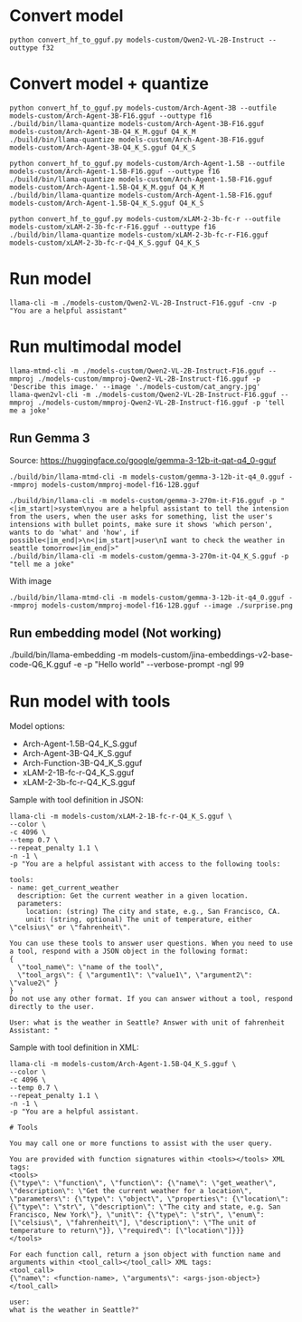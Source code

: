 # Convert model
```console
python convert_hf_to_gguf.py models-custom/Qwen2-VL-2B-Instruct --outtype f32
```

# Convert model + quantize
```console
python convert_hf_to_gguf.py models-custom/Arch-Agent-3B --outfile models-custom/Arch-Agent-3B-F16.gguf --outtype f16
./build/bin/llama-quantize models-custom/Arch-Agent-3B-F16.gguf models-custom/Arch-Agent-3B-Q4_K_M.gguf Q4_K_M
./build/bin/llama-quantize models-custom/Arch-Agent-3B-F16.gguf models-custom/Arch-Agent-3B-Q4_K_S.gguf Q4_K_S
```

```console
python convert_hf_to_gguf.py models-custom/Arch-Agent-1.5B --outfile models-custom/Arch-Agent-1.5B-F16.gguf --outtype f16
./build/bin/llama-quantize models-custom/Arch-Agent-1.5B-F16.gguf models-custom/Arch-Agent-1.5B-Q4_K_M.gguf Q4_K_M
./build/bin/llama-quantize models-custom/Arch-Agent-1.5B-F16.gguf models-custom/Arch-Agent-1.5B-Q4_K_S.gguf Q4_K_S
```

```console
python convert_hf_to_gguf.py models-custom/xLAM-2-3b-fc-r --outfile models-custom/xLAM-2-3b-fc-r-F16.gguf --outtype f16
./build/bin/llama-quantize models-custom/xLAM-2-3b-fc-r-F16.gguf models-custom/xLAM-2-3b-fc-r-Q4_K_S.gguf Q4_K_S
```

# Run model
```console
llama-cli -m ./models-custom/Qwen2-VL-2B-Instruct-F16.gguf -cnv -p "You are a helpful assistant"
```

# Run multimodal model

```console
llama-mtmd-cli -m ./models-custom/Qwen2-VL-2B-Instruct-F16.gguf --mmproj ./models-custom/mmproj-Qwen2-VL-2B-Instruct-f16.gguf -p 'Describe this image.' --image './models-custom/cat_angry.jpg'
llama-qwen2vl-cli -m ./models-custom/Qwen2-VL-2B-Instruct-F16.gguf --mmproj ./models-custom/mmproj-Qwen2-VL-2B-Instruct-f16.gguf -p 'tell me a joke'
```

## Run Gemma 3

Source: https://huggingface.co/google/gemma-3-12b-it-qat-q4_0-gguf

```console
./build/bin/llama-mtmd-cli -m models-custom/gemma-3-12b-it-q4_0.gguf --mmproj models-custom/mmproj-model-f16-12B.gguf
```

```console
./build/bin/llama-cli -m models-custom/gemma-3-270m-it-F16.gguf -p "<|im_start|>system\nyou are a helpful assistant to tell the intension from the users, when the user asks for something, list the user's intensions with bullet points, make sure it shows 'which person', wants to do 'what' and 'how', if possible<|im_end|>\n<|im_start|>user\nI want to check the weather in seattle tomorrow<|im_end|>"
./build/bin/llama-cli -m models-custom/gemma-3-270m-it-Q4_K_S.gguf -p "tell me a joke"
```

With image

```console
./build/bin/llama-mtmd-cli -m models-custom/gemma-3-12b-it-q4_0.gguf --mmproj models-custom/mmproj-model-f16-12B.gguf --image ./surprise.png
```

## Run embedding model (Not working)
./build/bin/llama-embedding -m models-custom/jina-embeddings-v2-base-code-Q6_K.gguf -e -p "Hello world" --verbose-prompt -ngl 99


# Run model with tools

Model options:
* Arch-Agent-1.5B-Q4_K_S.gguf
* Arch-Agent-3B-Q4_K_S.gguf
* Arch-Function-3B-Q4_K_S.gguf
* xLAM-2-1B-fc-r-Q4_K_S.gguf
* xLAM-2-3b-fc-r-Q4_K_S.gguf

Sample with tool definition in JSON:

```console
llama-cli -m models-custom/xLAM-2-1B-fc-r-Q4_K_S.gguf \
--color \
-c 4096 \
--temp 0.7 \
--repeat_penalty 1.1 \
-n -1 \
-p "You are a helpful assistant with access to the following tools:

tools:
- name: get_current_weather
  description: Get the current weather in a given location.
  parameters:
    location: (string) The city and state, e.g., San Francisco, CA.
    unit: (string, optional) The unit of temperature, either \"celsius\" or \"fahrenheit\".

You can use these tools to answer user questions. When you need to use a tool, respond with a JSON object in the following format:
{
  \"tool_name\": \"name of the tool\",
  \"tool_args\": { \"argument1\": \"value1\", \"argument2\": \"value2\" }
}
Do not use any other format. If you can answer without a tool, respond directly to the user.

User: what is the weather in Seattle? Answer with unit of fahrenheit
Assistant: "
```

Sample with tool definition in XML:

```console
llama-cli -m models-custom/Arch-Agent-1.5B-Q4_K_S.gguf \
--color \
-c 4096 \
--temp 0.7 \
--repeat_penalty 1.1 \
-n -1 \
-p "You are a helpful assistant.

# Tools

You may call one or more functions to assist with the user query.

You are provided with function signatures within <tools></tools> XML tags:
<tools>
{\"type\": \"function\", \"function\": {\"name\": \"get_weather\", \"description\": \"Get the current weather for a location\", \"parameters\": {\"type\": \"object\", \"properties\": {\"location\": {\"type\": \"str\", \"description\": \"The city and state, e.g. San Francisco, New York\"}, \"unit\": {\"type\": \"str\", \"enum\": [\"celsius\", \"fahrenheit\"], \"description\": \"The unit of temperature to return\"}}, \"required\": [\"location\"]}}}
</tools>

For each function call, return a json object with function name and arguments within <tool_call></tool_call> XML tags:
<tool_call>
{\"name\": <function-name>, \"arguments\": <args-json-object>}
</tool_call>

user:
what is the weather in Seattle?"
```

